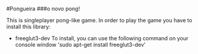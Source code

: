 #Pongueira
###o novo pong!

This is singleplayer pong-like game. 
In order to play the game you have to install this library:

- freeglut3-dev 
To install, you can use the following command on your console window
'sudo apt-get install freeglut3-dev'
